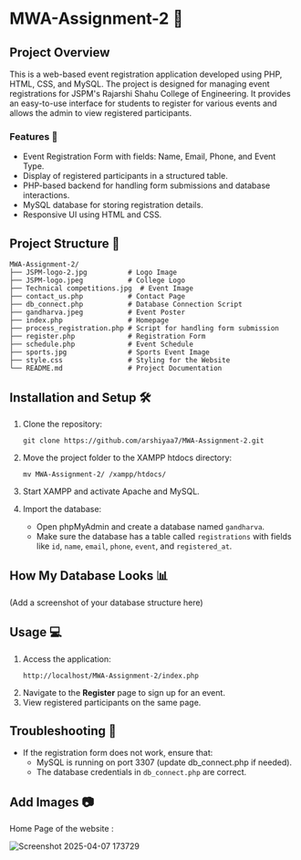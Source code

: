 # MWA-Assignment-2 🚀

## Project Overview

This is a web-based event registration application developed using PHP, HTML, CSS, and MySQL. The project is designed for managing event registrations for JSPM's Rajarshi Shahu College of Engineering. It provides an easy-to-use interface for students to register for various events and allows the admin to view registered participants.

### Features 🌟

- Event Registration Form with fields: Name, Email, Phone, and Event Type.
- Display of registered participants in a structured table.
- PHP-based backend for handling form submissions and database interactions.
- MySQL database for storing registration details.
- Responsive UI using HTML and CSS.

## Project Structure 📂

```
MWA-Assignment-2/
├── JSPM-logo-2.jpg          # Logo Image
├── JSPM-logo.jpeg           # College Logo
├── Technical competitions.jpg  # Event Image
├── contact_us.php           # Contact Page
├── db_connect.php           # Database Connection Script
├── gandharva.jpeg           # Event Poster
├── index.php                # Homepage
├── process_registration.php # Script for handling form submission
├── register.php             # Registration Form
├── schedule.php             # Event Schedule
├── sports.jpg               # Sports Event Image
├── style.css                # Styling for the Website
└── README.md                # Project Documentation
```

## Installation and Setup 🛠️

1. Clone the repository:
   ```
   git clone https://github.com/arshiyaa7/MWA-Assignment-2.git
   ```
2. Move the project folder to the XAMPP htdocs directory:
   ```
   mv MWA-Assignment-2/ /xampp/htdocs/
   ```
3. Start XAMPP and activate Apache and MySQL.
  
4. Import the database:
   - Open phpMyAdmin and create a database named `gandharva`.
   - Make sure the database has a table called `registrations` with fields like `id`, `name`, `email`, `phone`, `event`, and `registered_at`.

## How My Database Looks 📊
(Add a screenshot of your database structure here)

## Usage 💻

1. Access the application:
   ```
   http://localhost/MWA-Assignment-2/index.php
   ```
2. Navigate to the **Register** page to sign up for an event.
3. View registered participants on the same page.

## Troubleshooting 🐞

- If the registration form does not work, ensure that:
  - MySQL is running on port 3307 (update db_connect.php if needed).
  - The database credentials in `db_connect.php` are correct.

## Add Images 📷
Home Page of the website :

![Screenshot 2025-04-07 173729](https://github.com/user-attachments/assets/2f91f7f1-2a3d-4b63-884f-d7efa296b353)
